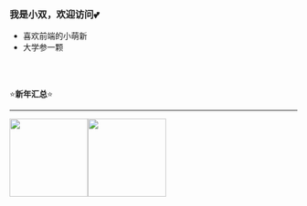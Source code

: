### 我是小双，欢迎访问💕

- 喜欢前端的小萌新
- 大学参一颗

<br>
<br>


⭐**新年汇总**⭐
<hr>
<img align="" height="137px" src="https://github-readme-stats.vercel.app/api?username=xiaoshuang20&hide_title=true&hide_border=true&show_icons=true&include_all_commits=true&line_height=21&bg_color=0,EC6C6C,FFD479,FFFC79,73FA79&theme=graywhite&locale=cn" /><img align="" height="137px" src="https://github-readme-stats.vercel.app/api/top-langs/?username=xiaoshuang20&hide_title=true&hide_border=true&layout=compact&bg_color=0,73FA79,73FDFF,D783FF&theme=graywhite&locale=cn" />


 
